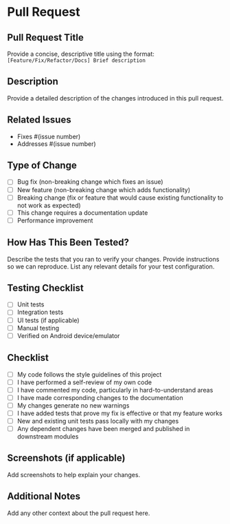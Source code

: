 # Pull Request

## Pull Request Title
Provide a concise, descriptive title using the format: `[Feature/Fix/Refactor/Docs] Brief description`

## Description
Provide a detailed description of the changes introduced in this pull request.

## Related Issues
- Fixes #(issue number)
- Addresses #(issue number)

## Type of Change
- [ ] Bug fix (non-breaking change which fixes an issue)
- [ ] New feature (non-breaking change which adds functionality)
- [ ] Breaking change (fix or feature that would cause existing functionality to not work as expected)
- [ ] This change requires a documentation update
- [ ] Performance improvement

## How Has This Been Tested?
Describe the tests that you ran to verify your changes. Provide instructions so we can reproduce. List any relevant details for your test configuration.

## Testing Checklist
- [ ] Unit tests
- [ ] Integration tests
- [ ] UI tests (if applicable)
- [ ] Manual testing
- [ ] Verified on Android device/emulator

## Checklist
- [ ] My code follows the style guidelines of this project
- [ ] I have performed a self-review of my own code
- [ ] I have commented my code, particularly in hard-to-understand areas
- [ ] I have made corresponding changes to the documentation
- [ ] My changes generate no new warnings
- [ ] I have added tests that prove my fix is effective or that my feature works
- [ ] New and existing unit tests pass locally with my changes
- [ ] Any dependent changes have been merged and published in downstream modules

## Screenshots (if applicable)
Add screenshots to help explain your changes.

## Additional Notes
Add any other context about the pull request here.